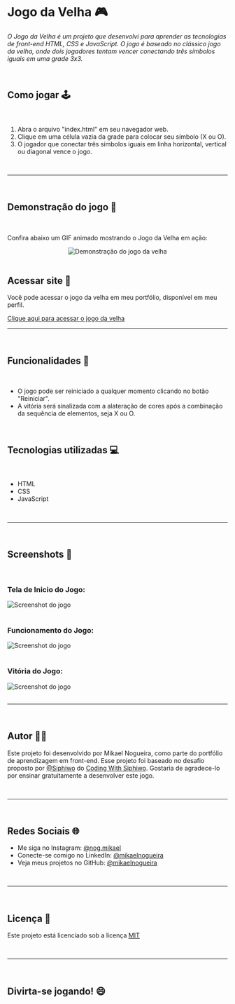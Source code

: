 <h1>Jogo da Velha 🎮</h1>
	<i><p>O Jogo da Velha é um projeto que desenvolvi para aprender as tecnologias de front-end HTML, CSS e JavaScript. O jogo é baseado no clássico jogo da velha, onde dois jogadores tentam vencer conectando três símbolos iguais em uma grade 3x3.</p></i>
  <br>
	<h2>Como jogar 🕹️</h2>
  <br>
	<ol>
		<li>Abra o arquivo "index.html" em seu navegador web.</li>
		<li>Clique em uma célula vazia da grade para colocar seu símbolo (X ou O).</li>
		<li>O jogador que conectar três símbolos iguais em linha horizontal, vertical ou diagonal vence o jogo.</li>
	</ol>
  <br>
  <hr>
  <br>
	<h2>Demonstração do jogo 🎥</h2>
  <br>
	<p>Confira abaixo um GIF animado mostrando o Jogo da Velha em ação:</p>
	<center><img src=".github/preview.gif" alt="Demonstração do jogo da velha"></center>
  <br>
	<h2>Acessar site 🔗</h2>
	<p>Você pode acessar o jogo da velha em meu portfólio, disponível em meu perfil.</p>
	<u><a href="https://mikaelnogueira.github.io/jogo-da-velha/">Clique aqui para acessar o jogo da velha</a></u>

  <br>
  <hr>
  <br>
	<h2>Funcionalidades 🚀</h2>
  <br>
	<ul>
		<li>O jogo pode ser reiniciado a qualquer momento clicando no botão "Reiniciar".</li>
		<li>A vitória será sinalizada com a alateração de cores após a combinação da sequência de elementos, seja X ou O.</li>
	</ul>
  <br>
	<h2>Tecnologias utilizadas 💻</h2>
  <br>
	<ul>
		<li>HTML</li>
		<li>CSS</li>
		<li>JavaScript</li>
	</ul>
  <br>
  <hr>
  <br>
	<h2>Screenshots 📸</h2>
  <br>
  <h3> Tela de Inicio do Jogo:</h3>
	<img src=".github/preview1.jpg" alt="Screenshot do jogo">
  <br>
  <br>
  <h3>Funcionamento do Jogo:</h3>
	<img src=".github/preview2.jpg" alt="Screenshot do jogo">
  <br>
  <br>
  <h3>Vitória do Jogo:</h3>
  <img src=".github/preview3.jpg" alt="Screenshot do jogo">
  <br>
  <br>
  <hr>
  <br>
	<h2>Autor 👨‍💻</h2>
	<p>Este projeto foi desenvolvido por Mikael Nogueira, como parte do portfólio de aprendizagem em front-end. Esse projeto foi baseado no desafio proposto por <a href="https://github.com/Siphiwo">@Siphiwo</a> do <a href="https://www.youtube.com/watch?v=y2Y25r94QLs"><u>Coding With Siphiwo</u></a>. Gostaria de agradece-lo por ensinar gratuitamente a desenvolver este jogo.</p>
  <br>
  <hr>
  <br>
	<h2>Redes Sociais 🌐</h2>
	<ul>
		<li>Me siga no Instagram: <a href="https://www.instagram.com/nog.mikael/">@<u>nog.mikael</u></a></li>
		<li>Conecte-se comigo no LinkedIn: <a href="https://www.linkedin.com/in/mikael-nogueira-413b45274/">@<u>mikaelnogueira</u></a></li>
		<li>Veja meus projetos no GitHub: <a href="https://github.com/mikaelnogueira">@<u>mikaelnogueira</u></a></li>
	</ul>
  <br>
  <hr>
  <br>
	 <h2>Licença 📝</h2>
  <p>Este projeto está licenciado sob a licença <a href="https://opensource.org/license/mit/"><u>MIT</u></a></p>
  <br>
  <hr>
  <br>
  <h2>Divirta-se jogando! 😄</h2>
</div>